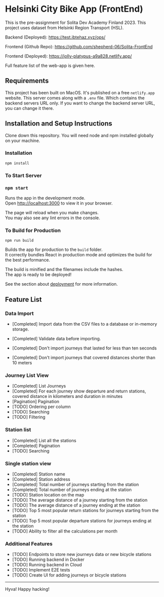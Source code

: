 # Helsinki City Bike App (FrontEnd)

This is the pre-assignment for Solita Dev Academy Finland 2023. This project uses dataset from Helsinki Region Transport (HSL).

Backend (Deployed): <https://test.ibtehaz.xyz/ops/>

Frontend (Github Repo): <https://github.com/shepherd-06/Solita-FrontEnd>

Frontend (Deployed): <https://jolly-platypus-a9a828.netlify.app/>

Full feature list of the web-app is given here.

## Requirements

This project has been built on MacOS. It's published on a free `netlify.app` website. This server comes along with a `.env` file. Which contains the backend servers URL only. If you want to change the backend server URL, you can change it there.

## Installation and Setup Instructions

Clone down this repository. You will need node and npm installed globally on your machine.

### Installation

`npm install`

### To Start Server

### `npm start`

Runs the app in the development mode.\
Open [http://localhost:3000](http://localhost:3000) to view it in your browser.

The page will reload when you make changes.\
You may also see any lint errors in the console.

### To Build for Production

 `npm run build`

Builds the app for production to the `build` folder.\
It correctly bundles React in production mode and optimizes the build for the best performance.

The build is minified and the filenames include the hashes.\
The app is ready to be deployed!

See the section about [deployment](https://facebook.github.io/create-react-app/docs/deployment) for more information.

## Feature List

### Data Import

* [Completed] Import data from the CSV files to a database or in-memory storage.

* [Completed] Validate data before importing.

* [Completed] Don't import journeys that lasted for less than ten seconds

* [Completed] Don't import journeys that covered distances shorter than 10 meters

### Journey List View

* [Completed] List Journeys
* [Completed] For each journey show departure and return stations, covered distance in kilometers and duration in minutes
* [Pagination] Pagination
* [TODO] Ordering per column
* [TODO] Searching
* [TODO] Filtering

### Station list

* [Completed] List all the stations
* [Completed] Pagination
* [TODO] Searching

### Single station view

* [Completed] Station name
* [Completed] Station address
* [Completed] Total number of journeys starting from the station
* [Completed] Total number of journeys ending at the station
* [TODO] Station location on the map
* [TODO] The average distance of a journey starting from the station
* [TODO] The average distance of a journey ending at the station
* [TODO] Top 5 most popular return stations for journeys starting from the station
* [TODO] Top 5 most popular departure stations for journeys ending at the station
* [TODO] Ability to filter all the calculations per month

### Additional Features

* [TODO] Endpoints to store new journeys data or new bicycle stations
* [TODO] Running backend in Docker
* [TODO] Running backend in Cloud
* [TODO] Implement E2E tests
* [TODO] Create UI for adding journeys or bicycle stations

-----------

Hyva! Happy hacking!
